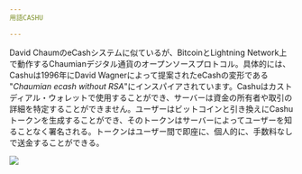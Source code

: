 ```yaml
---
用語CASHU

---
```

David ChaumのeCashシステムに似ているが、BitcoinとLightning Network上で動作するChaumianデジタル通貨のオープンソースプロトコル。具体的には、Cashuは1996年にDavid Wagnerによって提案されたeCashの変形である "*Chaumian ecash without RSA*"にインスパイアされています。Cashuはカストディアル・ウォレットで使用することができ、サーバーは資金の所有者や取引の詳細を特定することができません。ユーザーはビットコインと引き換えにCashuトークンを生成することができ、そのトークンはサーバーによってユーザーを知ることなく署名される。トークンはユーザー間で即座に、個人的に、手数料なしで送金することができる。

![](../../dictionnaire/assets/52.webp)